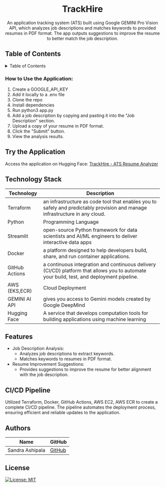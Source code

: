 <h1 align="center">TrackHire</h1>
<p align="center">
An application tracking system (ATS) built using Google GEMINI Pro Vision API, which analyzes job descriptions and matches keywords to provided resumes in PDF format. The app outputs suggestions to improve the resume to better match the job description.
</p>

## Table of Contents

<details>
<summary>Table of Contents</summary>

- [Description](#description)
  - [Table of Contents](#table-of-contents)
  - [How to use the Application](#how-to-use-the-application)
  - [Try the Application](#try-the-application)
  - [Technology Stack](#technology-stack)
  - [Features](#features)
  - [CI/CD Pipeline](#cicd-pipeline)
  - [Authors](#authors)
- [License](#license)

</details>

### How to Use the Application:

1. Create a GOOGLE_API_KEY
2. Add it locally to a .env file
3. Clone the repo
4. Install dependencies
5. Run python3 app.py
6. Add a job description by copying and pasting it into the "Job Description" section.
7. Upload a copy of your resume in PDF format.
8. Click the "Submit" button.
9. View the analysis results.

## Try the Application

Access the application on Hugging Face: [TrackHire - ATS Resume Analyzer](https://huggingface.co/spaces/SANDRAMSC/portfolio_project#ats-tracking-system)


## Technology Stack

| Technology | Description                 |
| ---------- | --------------------------- |
| Terraform  | an infrastructure as code tool that enables you to safely and predictably provision and manage infrastructure in any cloud.    |
| Python     | Programming Language        |
| Streamlit  | open-source Python framework for data scientists and AI/ML engineers to deliver interactive data apps               |
| Docker     | a platform designed to help developers build, share, and run container applications.           |
| GitHub Actions | a continuous integration and continuous delivery (CI/CD) platform that allows you to automate your build, test, and deployment pipeline.        |
| AWS (EKS,ECR)    | Cloud Deployment            |
| GEMINI AI API | gives you access to Gemini models created by Google DeepMind    |
| Hugging Face  | A service that develops computation tools for building applications using machine learning   |

## Features

- Job Description Analysis:
  - Analyzes job descriptions to extract keywords.
  - Matches keywords to resumes in PDF format.
- Resume Improvement Suggestions:
  - Provides suggestions to improve the resume for better alignment with the job description.
  
## CI/CD Pipeline

Utilized Terraform, Docker, GitHub Actions, AWS EC2, AWS ECR to create a complete CI/CD pipeline. The pipeline automates the deployment process, ensuring efficient and reliable updates to the application.


## Authors

| Name           | GitHub                                      |
| -------------- | ------------------------------------------- |
| Sandra Ashipala | [GitHub](https://github.com/sandramsc) |

## License

[![License: MIT](https://img.shields.io/badge/License-MIT-yellow.svg)](https://opensource.org/licenses/MIT)
